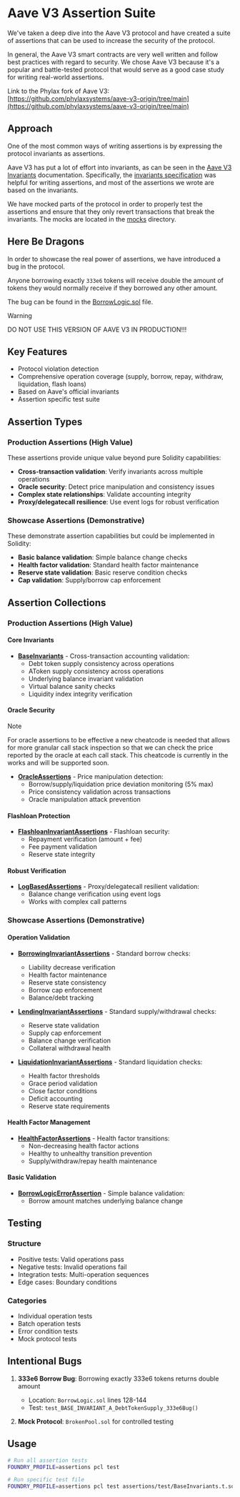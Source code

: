 # Aave V3 Assertion Suite

We've taken a deep dive into the Aave V3 protocol and have created a suite of assertions that can be used to increase the security of the protocol.

In general, the Aave V3 smart contracts are very well written and follow best practices with regard to security.
We chose Aave V3 because it's a popular and battle-tested protocol that would serve as a good case study for writing real-world assertions.

Link to the Phylax fork of Aave V3: [https://github.com/phylaxsystems/aave-v3-origin/tree/main](https://github.com/phylaxsystems/aave-v3-origin/tree/main)

## Approach

One of the most common ways of writing assertions is by expressing the protocol invariants as assertions.

Aave V3 has put a lot of effort into invariants, as can be seen in the [Aave V3 Invariants](https://github.com/aave-dao/aave-v3-origin/tree/main/tests/invariants) documentation.
Specifically, the [invariants specification](https://github.com/aave-dao/aave-v3-origin/tree/main/tests/invariants/specs) was helpful for writing assertions, and most of the assertions we wrote are based on the invariants.

We have mocked parts of the protocol in order to properly test the assertions and ensure that they only revert transactions that break the invariants. The mocks are located in the [mocks](https://github.com/phylaxsystems/aave-v3-origin/tree/main/assertions/mocks) directory.

## Here Be Dragons

In order to showcase the real power of assertions, we have introduced a bug in the protocol.

Anyone borrowing exactly `333e6` tokens will receive double the amount of tokens they would normally receive if they borrowed any other amount.

The bug can be found in the [BorrowLogic.sol](https://github.com/phylaxsystems/aave-v3-origin/blob/main/src/contracts/protocol/libraries/logic/BorrowLogic.soll#L128-L144) file.

> [!Warning]
> DO NOT USE THIS VERSION OF AAVE V3 IN PRODUCTION!!!

## Key Features

- Protocol violation detection
- Comprehensive operation coverage (supply, borrow, repay, withdraw, liquidation, flash loans)
- Based on Aave's official invariants
- Assertion specific test suite

## Assertion Types

### Production Assertions (High Value)

These assertions provide unique value beyond pure Solidity capabilities:

- **Cross-transaction validation**: Verify invariants across multiple operations
- **Oracle security**: Detect price manipulation and consistency issues
- **Complex state relationships**: Validate accounting integrity
- **Proxy/delegatecall resilience**: Use event logs for robust verification

### Showcase Assertions (Demonstrative)

These demonstrate assertion capabilities but could be implemented in Solidity:

- **Basic balance validation**: Simple balance change checks
- **Health factor validation**: Standard health factor maintenance
- **Reserve state validation**: Basic reserve condition checks
- **Cap validation**: Supply/borrow cap enforcement

## Assertion Collections

### Production Assertions (High Value)

#### Core Invariants

- **[BaseInvariants](https://github.com/phylaxsystems/aave-v3-origin/blob/main/assertions/src/production/BaseInvariants.a.sol)** - Cross-transaction accounting validation:
  - Debt token supply consistency across operations
  - AToken supply consistency across operations
  - Underlying balance invariant validation
  - Virtual balance sanity checks
  - Liquidity index integrity verification

#### Oracle Security

> [!Note]
> For oracle assertions to be effective a new cheatcode is needed that allows for more granular call stack inspection so that we can check the price reported by the oracle at each call stack.
> This cheatcode is currently in the works and will be supported soon.

- **[OracleAssertions](https://github.com/phylaxsystems/aave-v3-origin/blob/main/assertions/src/production/OracleAssertions.a.sol)** - Price manipulation detection:
  - Borrow/supply/liquidation price deviation monitoring (5% max)
  - Price consistency validation across transactions
  - Oracle manipulation attack prevention

#### Flashloan Protection

- **[FlashloanInvariantAssertions](https://github.com/phylaxsystems/aave-v3-origin/blob/main/assertions/src/production/FlashloanInvariantAssertions.a.sol)** - Flashloan security:
  - Repayment verification (amount + fee)
  - Fee payment validation
  - Reserve state integrity

#### Robust Verification

- **[LogBasedAssertions](https://github.com/phylaxsystems/aave-v3-origin/blob/main/assertions/src/production/LogBasedAssertions.a.sol)** - Proxy/delegatecall resilient validation:
  - Balance change verification using event logs
  - Works with complex call patterns

### Showcase Assertions (Demonstrative)

#### Operation Validation

- **[BorrowingInvariantAssertions](https://github.com/phylaxsystems/aave-v3-origin/blob/main/assertions/src/showcase/BorrowingInvariantAssertions.a.sol)** - Standard borrow checks:
  - Liability decrease verification
  - Health factor maintenance
  - Reserve state consistency
  - Borrow cap enforcement
  - Balance/debt tracking

- **[LendingInvariantAssertions](https://github.com/phylaxsystems/aave-v3-origin/blob/main/assertions/src/showcase/LendingInvariantAssertions.a.sol)** - Standard supply/withdrawal checks:
  - Reserve state validation
  - Supply cap enforcement
  - Balance change verification
  - Collateral withdrawal health

- **[LiquidationInvariantAssertions](https://github.com/phylaxsystems/aave-v3-origin/blob/main/assertions/src/showcase/LiquidationInvariantAssertions.a.sol)** - Standard liquidation checks:
  - Health factor thresholds
  - Grace period validation
  - Close factor conditions
  - Deficit accounting
  - Reserve state requirements

#### Health Factor Management

- **[HealthFactorAssertions](https://github.com/phylaxsystems/aave-v3-origin/blob/main/assertions/src/showcase/HealthFactorAssertions.a.sol)** - Health factor transitions:
  - Non-decreasing health factor actions
  - Healthy to unhealthy transition prevention
  - Supply/withdraw/repay health maintenance

#### Basic Validation

- **[BorrowLogicErrorAssertion](https://github.com/phylaxsystems/aave-v3-origin/blob/main/assertions/src/showcase/BorrowLogicErrorAssertion.a.sol)** - Simple balance validation:
  - Borrow amount matches underlying balance change

## Testing

### Structure

- Positive tests: Valid operations pass
- Negative tests: Invalid operations fail
- Integration tests: Multi-operation sequences
- Edge cases: Boundary conditions

### Categories

- Individual operation tests
- Batch operation tests
- Error condition tests
- Mock protocol tests

## Intentional Bugs

1. **333e6 Borrow Bug**: Borrowing exactly 333e6 tokens returns double amount
   - Location: `BorrowLogic.sol` lines 128-144
   - Test: `test_BASE_INVARIANT_A_DebtTokenSupply_333e6Bug()`

2. **Mock Protocol**: `BrokenPool.sol` for controlled testing

## Usage

```bash
# Run all assertion tests
FOUNDRY_PROFILE=assertions pcl test

# Run specific test file
FOUNDRY_PROFILE=assertions pcl test assertions/test/BaseInvariants.t.sol
```
